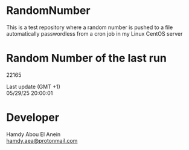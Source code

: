 # RandomNumber    
This is a test repository where a random number is pushed to a file automatically passwordless from a cron job in my Linux CentOS server    
# Random Number of the last run   
22165
      
Last update (GMT +1)    
05/29/25 20:00:01
# Developer    
Hamdy Abou El Anein   
hamdy.aea@protonmail.com
